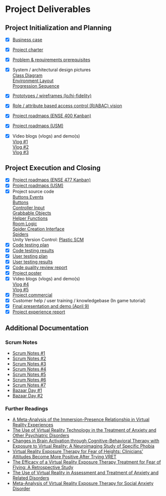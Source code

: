# Project Deliverables

## Project Initialization and Planning
- [X] [Business case](./Business_Case.pdf)
- [X] [Project charter](./Project_Charter.pdf) 
- [X] [Problem & requirements prerequisites](./Project_Requirements.pdf)
- [X] System / architectural design pictures  
  [Class Diagram](./ClassDiagram.pdf)  
  [Environment Layout](./Environment_Layout.pdf)  
  [Progression Sequence](./Progression_Sequence.pdf)  
- [X] [Prototypes / wireframes (lo/hi-fidelity)](./LoFi_Prototypes.pdf)
- [X] [Role / attribute based access control (R/ABAC) vision](./RACI_Chart.pdf)
- [X] [Project roadmaps (ENSE 400 Kanban)](https://github.com/SquareSquire286/Team-Edentata-VR-Project/projects/1)
- [X] [Project roadmaps (USM)](https://github.com/SquareSquire286/Team-Edentata-VR-Project/projects/2)
- [X] Video blogs (vlogs) and demo(s)  
  [Vlog #1](https://www.youtube.com/watch?v=nNTIOCdFI7Q)  
  [Vlog #2](https://youtu.be/FFGHzaU3o5I)  
  [Vlog #3](https://youtu.be/Z-OLgdAkyOI)  


## Project Execution and Closing
- [X] [Project roadmaps (ENSE 477 Kanban)](https://github.com/SquareSquire286/Team-Edentata-VR-Project/projects/3)
- [X] [Project roadmaps (USM)](https://github.com/SquareSquire286/Team-Edentata-VR-Project/projects/2)
- [X] Project source code   
  [Buttons Events](../Scripts/Button%20Events/)   
  [Buttons](../Scripts/Buttons/)   
  [Controller Input](../Scripts/Controller%20Input/)  
  [Grabbable Objects](../Scripts/Grabbable%20Objects/)  
  [Helper Functions](../Scripts/Helper%20Functions/)  
  [Room Logic](../Scripts/Room%20Logic/)  
  [Spider Creation Interface](../Scripts/Spider%20Creation%20Interface/)  
  [Spiders](../Scripts/Spiders/)  
    Unity Version Control: [Plastic SCM](https://www.plasticscm.com/orgs/ense_400_477_capstone/repos/ENSE-477-Capstone/changesets)  
- [X] [Code testing plan](./Code_Testing_Plan.pdf)
- [X] [Code testing results](./Code_Test_Results.pdf)
- [X] [User testing plan](./User_Testing_Plan.pdf)
- [X] [User testing results](./User_Test_Results.pdf)
- [X] [Code quality review report](./Code_Quality_Review_Report.pdf)
- [X] [Project poster](Project_Poster.pdf)
- [X] Video blogs (vlogs) and demo(s)  
  [Vlog #4](https://youtu.be/ifcloafs_rU)  
  [Vlog #5](https://youtu.be/l-9Ft43D0aw)
- [X] [Project commercial](https://youtu.be/1JCVEE52tXU)
- [X] Customer help / user training / knowledgebase (In game tutorial)
- [X] [Final presentation and demo (April 9)](./Final_Presentation.pptx)
- [X] [Project experience report](./Project_Experience_Report.pdf)

## Additional Documentation
### Scrum Notes
- [Scrum Notes #1](Scrum_Notes/Scrum_Notes_1_9-24.pdf)
- [Scrum Notes #2](Scrum_Notes/Scrum_Notes_2_10-8.pdf)
- [Scrum Notes #3](Scrum_Notes/Scrum_Notes_3_10-22.pdf)
- [Scrum Notes #4](Scrum_Notes/Scrum_Notes_4_11-19.pdf)
- [Scrum Notes #5](Scrum_Notes/Scrum_Notes_5_2-8.pdf)
- [Scrum Notes #6](Scrum_Notes/Scrum_Notes_6_2-14.pdf)
- [Scrum Notes #7](Scrum_Notes/Scrum_Notes_7_3-15.pdf)
- [Bazaar Day #1](Scrum_Notes/Project_Bazaar_Day1_1-25.pdf)
- [Bazaar Day #2](Scrum_Notes/Project_Bazaar_Day2_3-1.pdf)
### Further Readings
- [A Meta-Analysis of the Immersion-Presence Relationship in Virtual Reality Experiences](./Further_Readings/A_meta-analysis_of_the_immersion-presence_relationship_in_virtual_reality_experiences_IJVAR.pdf)
- [The Use of Virtual Reality Technology in the Treatment of Anxiety and Other Psychiatric Disorders](https://www.ncbi.nlm.nih.gov/pmc/articles/PMC5421394/)
- [Changes in Brain Activation through Cognitive-Behavioral Therapy with Exposure to Virtual Reality: A Neuroimaging Study of Specific Phobia](https://pubmed.ncbi.nlm.nih.gov/34441804/)
- [Virtual Reality Exposure Therapy for Fear of Heights: Clinicians’ Attitudes Become More Positive After Trying VRET](https://www.frontiersin.org/articles/10.3389/fpsyg.2021.671871/full)
- [The Efficacy of a Virtual Reality Exposure Therapy Treatment for Fear of Flying: A Retrospective Study](https://www.frontiersin.org/articles/10.3389/fpsyg.2021.641393/full)
- [The Use of Virtual Reality in Assessment and Treatment of Anxiety and Related Disorders](https://onlinelibrary.wiley.com/doi/10.1002/cpp.2623)
- [Meta-Analysis of Virtual Reality Exposure Therapy for Social Anxiety Disorder](https://www.cambridge.org/core/journals/psychological-medicine/article/metaanalysis-of-virtual-reality-exposure-therapy-for-social-anxiety-disorder/F31E7D26EF8C24671E3097B98FD3996F)
